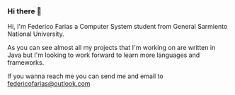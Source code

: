 ### Hi there 👋

Hi, I'm Federico Farias a Computer System student from General Sarmiento National University.

As you can see almost all my projects that I'm working on are written in Java but I'm looking to work forward to learn more languages and frameworks.

If you wanna reach me you can send me and email to <federicofarias@outlook.com>

<!--
**frderickk/frderickk** is a ✨ _special_ ✨ repository because its `README.md` (this file) appears on your GitHub profile.

Here are some ideas to get you started:

- 🔭 I’m currently working on ...
- 🌱 I’m currently learning ...
- 👯 I’m looking to collaborate on ...
- 🤔 I’m looking for help with ...
- 💬 Ask me about ...
- 📫 How to reach me: ...
- 😄 Pronouns: ...
- ⚡ Fun fact: ...
-->
